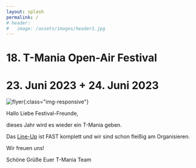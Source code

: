 ```yaml
---
layout: splash
permalink: /
# header:
#   image: /assets/images/header1.jpg
---
```


# 18. T-Mania Open-Air Festival

# 23. Juni 2023 + 24. Juni 2023

![flyer]( {{'/assets/images/2023/flyer_draft.jpg'|relative_url}} ){:class="img-responsive"}

<!-- 
### Es gibt keinen Vorverkauf! Nur Tageskasse. Und es kommt garantiert jeder rein!
 -->
Hallo Liebe Festival-Freunde,

dieses Jahr wird es wieder ein T-Mania geben. 

<!--
Wir arbeiten fleißig am Line-Up und melden uns wieder.
 -->

Das [Line-Up](/lineup) ist FAST komplett und wir sind schon fleißig am Organisieren.

Wir freuen uns!

Schöne Grüße
Euer T-Mania Team

<!--
### Es gibt keinen Vorverkauf! Nur Tageskasse. Und es kommt garantiert jeder rein!

![Flyer 2022 Vorderseite]( {{ '/assets/images/2022-flyer.png' | relative_url }} )

### Gefördert von:

[![Neustart Miteinander](/assets/partner-logos/neustart-miteinander.png)](https://www.bra.nrw.de/foerderportal-wirtschaft/foerderportal/verbaende-vereine/sonderprogramm-neustart-miteinander)

 -->